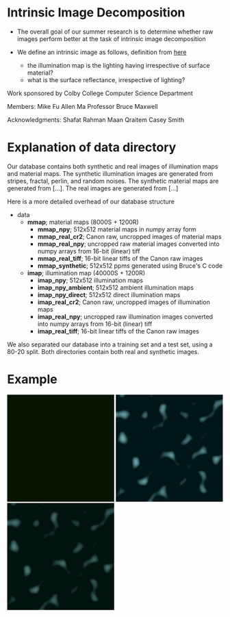 # Intrinsic Image Decomposition

- The overall goal of our summer research is to determine whether raw images perform better at the task of intrinsic image decomposition

- We define an intrinsic image as follows, definition from [here](http://www-oldurls.inf.ethz.ch/personal/pomarc/courses/CompPhoto/cpv07.pdf)
    - the illumination map is the lighting having irrespective of surface material?
    - what is the surface reflectance, irrespective of lighting?

Work sponsored by Colby College Computer Science Department

Members:
Mike Fu
Allen Ma
Professor Bruce Maxwell

Acknowledgments:
Shafat Rahman
Maan Qraitem
Casey Smith



# Explanation of data directory

Our database contains both synthetic and real images of illumination maps and material maps. The synthetic illumination images are generated from stripes, fractal, perlin, and random noises. The synthetic material maps are generated from [...]. The real images are generated from [...]

Here is a more detailed overhead of our database structure

* data
    * **mmap**; material maps (8000S + 1200R)
        * **mmap_npy**; 512x512 material maps in numpy array form
        * **mmap_real_cr2**; Canon raw, uncropped images of material maps
        * **mmap_real_npy**; uncropped raw material images converted into numpy arrays from 16-bit (linear) tiff
        * **mmap_real_tiff**; 16-bit linear tiffs of the Canon raw images
        * **mmap_synthetic**; 512x512 ppms generated using Bruce's C code
    * **imap**; illumination map (40000S + 1200R)
        * **imap_npy**; 512x512 illumination maps
        * **imap_npy_ambient**; 512x512 ambient illumination maps
        * **imap_npy_direct**; 512x512 direct illumination maps
        * **imap_real_cr2**; Canon raw, uncropped images of illumination maps
        * **imap_real_npy**; uncropped raw illumination images converted into numpy arrays from 16-bit (linear) tiff
        * **imap_real_tiff**; 16-bit linear tiffs of the Canon raw images

We also separated our database into a training set and a test set, using a 80-20 split. Both directories contain both real and synthetic images.


# Example

<div style="display: block; float: left; margin-bottom: 20px;">
      <img src="./sample_data/imap_png/imap_npy_ambient/train/fractal0.png" width="250" height="250"> 
      <img src="./sample_data/imap_png/imap_npy_direct/train/fractal0.png" width="250" height="250">
      <img src="./sample_data/imap_png/imap_npy/train/fractal0.png" width="250" height="250"> 
<div class="clear"></div>
</div>
